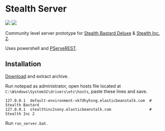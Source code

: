 # Stealth Server

[![](https://img.shields.io/badge/guide-Stealth%20Bastard%20Deluxe-5acc4a?logo=steam)](https://steamcommunity.com/sharedfiles/filedetails/?id=2822824183) [![](https://img.shields.io/badge/guide-Stealth%20Inc.%202-d97720?logo=steam)](https://steamcommunity.com/sharedfiles/filedetails/?id=2882031791)

Community level server prototype for [Stealth Bastard Deluxe](https://store.steampowered.com/app/209190) & [Stealth Inc. 2](https://store.steampowered.com/app/329380).

Uses powershell and [PServeREST](https://github.com/Tadas/PServeREST).

## Installation

[Download](https://github.com/heatray/stealth-server/releases/latest) and extract archive.

Run notepad as administrator, open hosts file located at `C:\Windows\System32\drivers\etc\hosts`, paste these lines and save.
```
127.0.0.1  default-environment-vk7dhyhsng.elasticbeanstalk.com  # Stealth Bastard
127.0.0.1  stealthinc2sony.elasticbeanstalk.com                 # Stealth Inc 2
```

Run `run_server.bat`.
